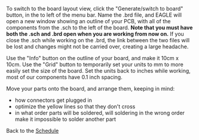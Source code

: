 To switch to the board layout view, click the "Generate/switch to board" button, in the to left of the menu bar. Name the .brd file, and EAGLE will open a new window showing an outline of your PCB, with all of the components from the .sch to the left of the board. **Note that you must have both the .sch and .brd open when you are working from now on.** If you close the .sch while working on the .brd, the link between the two files will be lost and changes might not be carried over, creating a large headache.

Use the "Info" button on the outline of your board, and make it 10cm x 10cm. Use the "Grid" button to temporarily set your units to mm to more easily set the size of the board. Set the units back to inches while working, most of our components have 0.1 inch spacing.

Move your parts onto the board, and arrange them, keeping in mind:
* how connectors get plugged in
* optimize the yellow lines so that they don't cross
* in what order parts will be soldered, will soldering in the wrong order make it impossible to solder another part

Back to the [Schedule](https://github.com/ndm736/ME433_2019/wiki/Schedule)